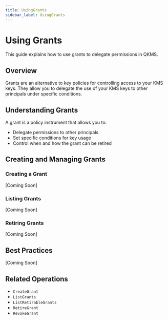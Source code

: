 ```yaml
---
title: UsingGrants
sidebar_label: UsingGrants
---
```


# Using Grants

This guide explains how to use grants to delegate permissions in QKMS.

## Overview

Grants are an alternative to key policies for controlling access to your KMS keys. They allow you to delegate the use of your KMS keys to other principals under specific conditions.

## Understanding Grants

A grant is a policy instrument that allows you to:
- Delegate permissions to other principals
- Set specific conditions for key usage
- Control when and how the grant can be retired

## Creating and Managing Grants

### Creating a Grant

[Coming Soon]

### Listing Grants

[Coming Soon]

### Retiring Grants

[Coming Soon]

## Best Practices

[Coming Soon]

## Related Operations

- `CreateGrant`
- `ListGrants`
- `ListRetirableGrants`
- `RetireGrant`
- `RevokeGrant` 